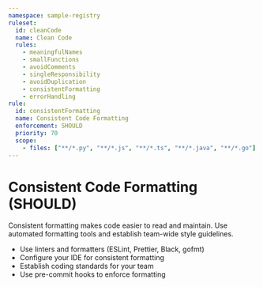 ```yaml
---
namespace: sample-registry
ruleset:
  id: cleanCode
  name: Clean Code
  rules:
    - meaningfulNames
    - smallFunctions
    - avoidComments
    - singleResponsibility
    - avoidDuplication
    - consistentFormatting
    - errorHandling
rule:
  id: consistentFormatting
  name: Consistent Code Formatting
  enforcement: SHOULD
  priority: 70
  scope:
    - files: ["**/*.py", "**/*.js", "**/*.ts", "**/*.java", "**/*.go"]
---
```


# Consistent Code Formatting (SHOULD)

Consistent formatting makes code easier to read and maintain. Use automated formatting tools and establish team-wide style guidelines.

- Use linters and formatters (ESLint, Prettier, Black, gofmt)
- Configure your IDE for consistent formatting
- Establish coding standards for your team
- Use pre-commit hooks to enforce formatting
